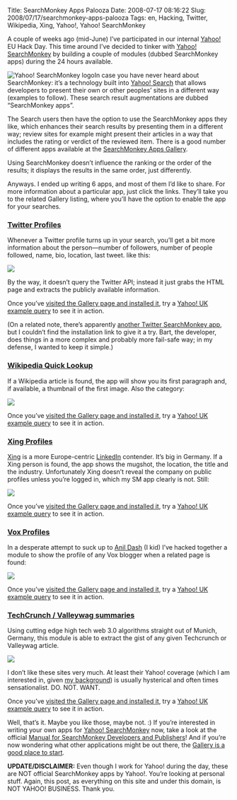 Title: SearchMonkey Apps Palooza
Date: 2008-07-17 08:16:22
Slug: 2008/07/17/searchmonkey-apps-palooza
Tags: en, Hacking, Twitter, Wikipedia, Xing, Yahoo!, Yahoo! SearchMonkey


A couple of weeks ago (mid-June) I’ve participated in our internal [Yahoo!][1]
EU Hack Day. This time around I’ve decided to tinker with [Yahoo!
SearchMonkey][2] by building a couple of modules (dubbed SearchMonkey apps)
during the 24 hours available.

![][3]In case you have never heard about SearchMonkey: it’s a technology built
into [Yahoo! Search][4] that allows developers to present their own or other
peoples’ sites in a different way (examples to follow). These search result
augmentations are dubbed “SearchMonkey apps”.

The Search users then have the option to use the SearchMonkey apps they like,
which enhances their search results by presenting them in a different way;
review sites for example might present their articles in a way that includes
the rating or verdict of the reviewed item. There is a good number of
different apps available at the [SearchMonkey Apps Gallery][5].

Using SearchMonkey doesn’t influence the ranking or the order of the results;
it displays the results in the same order, just differently.

Anyways. I ended up writing 6 apps, and most of them I’d like to share. For
more information about a particular app, just click the links. They’ll take
you to the related Gallery listing, where you’ll have the option to enable the
app for your searches.

### [Twitter Profiles][6]

Whenever a Twitter profile turns up in your search, you’ll get a bit more
information about the person—number of followers, number of people followed,
name, bio, location, last tweet. like this:

![][7]

By the way, it doesn’t query the Twitter API; instead it just grabs the HTML
page and extracts the publicly available information.

Once you’ve [visited the Gallery page and installed it][6], try a [Yahoo! UK
example query][8] to see it in action.

(On a related note, there’s apparently [another Twitter SearchMonkey app][9],
but I couldn’t find the installation link to give it a try. Bart, the
developer, does things in a more complex and probably more fail-safe way; in
my defense, I wanted to keep it simple.)

### [Wikipedia Quick Lookup][10]

If a Wikipedia article is found, the app will show you its first paragraph
and, if available, a thumbnail of the first image. Also the category:

![][11]

Once you’ve [visited the Gallery page and installed it][10], try a [Yahoo! UK
example query][12] to see it in action.

### [Xing Profiles][13]

[Xing][14] is a more Europe-centric [LinkedIn][15] contender. It’s big in
Germany. If a Xing person is found, the app shows the mugshot, the location,
the title and the industry. Unfortunately Xing doesn’t reveal the company on
public profiles unless you’re logged in, which my SM app clearly is not.
Still:

![][16]

Once you’ve [visited the Gallery page and installed it][13], try a [Yahoo! UK
example query][17] to see it in action.

### [Vox Profiles][18]

In a desperate attempt to suck up to [Anil Dash][19] (I kid) I’ve hacked
together a module to show the profile of any Vox blogger when a related page
is found:

![][20]

Once you’ve [visited the Gallery page and installed it][18], try a [Yahoo! UK
example query][21] to see it in action.

### [TechCrunch / Valleywag summaries][22]

Using cutting edge high tech web 3.0 algorithms straight out of Munich,
Germany, this module is able to extract the gist of any given Techcrunch or
Valleywag article.

![][23]

I don’t like these sites very much. At least their Yahoo! coverage (which I am
interested in, given [my background][24]) is usually hysterical and often
times sensationalist. DO. NOT. WANT.

Once you’ve [visited the Gallery page and installed it][22], try a [Yahoo! UK
example query][25] to see it in action.

Well, that’s it. Maybe you like those, maybe not. :) If you’re interested in
writing your own apps for [Yahoo! SearchMonkey][2] now, take a look at the
official [Manual for SearchMonkey Developers and Publishers][26]! And if
you’re now wondering what other applications might be out there, the [Gallery
is a good place to start][5].

**UPDATE/DISCLAIMER:** Even though I work for Yahoo! during the day, these are NOT official SearchMonkey apps by Yahoo!. You’re looking at personal stuff. Again, this post, as everything on this site and under this domain, is NOT YAHOO! BUSINESS. Thank you.

   [1]: http://yahoo.com/
   [2]: http://developer.yahoo.com/searchmonkey/
   [3]: http://dl.dropbox.com/u/7298/blog/wp-content/2008/07/sm_logo.png (Yahoo! SearchMonkey logo)
   [4]: http://search.yahoo.com/
   [5]: http://gallery.search.yahoo.com/
   [6]: http://gallery.search.yahoo.com/application?smid=PH3.s
   [7]: http://dl.dropbox.com/u/7298/blog/wp-content/2008/07/image.jpeg
   [8]: http://uk.search.yahoo.com/search?p=twitter+carlo
   [9]: http://blog.360.yahoo.com/blog-nmtCUeQzerRT5iQg31WF0v9VWB1iCQ--?cq=1&p=74
   [10]: http://gallery.search.yahoo.com/application?smid=OZI.s
   [11]: http://dl.dropbox.com/u/7298/blog/wp-content/2008/07/image-1.jpeg
   [12]: http://uk.search.yahoo.com/search?p=wikipedia+castle+rock
   [13]: http://gallery.search.yahoo.com/application?smid=RjM.s
   [14]: http://xing.com/
   [15]: http://linkedin.com/
   [16]: http://dl.dropbox.com/u/7298/blog/wp-content/2008/07/image-2.jpeg
   [17]: http://uk.search.yahoo.com/search?p=xing+carlo
   [18]: http://gallery.search.yahoo.com/application?smid=JH7.s
   [19]: http://dashes.com/anil/
   [20]: http://dl.dropbox.com/u/7298/blog/wp-content/2008/07/image-3.jpeg
   [21]: http://uk.search.yahoo.com/search?p=vox+carlo
   [22]: http://gallery.search.yahoo.com/application?smid=yzf.s
   [23]: http://dl.dropbox.com/u/7298/blog/wp-content/2008/07/image-4.jpeg
   [24]: http://carlo.zottmann.org/carlo/
   [25]: http://uk.search.yahoo.com/search?p=%28valleywag+OR+techcrunch%29+leaving+yahoo
   [26]: http://developer.yahoo.com/searchmonkey/smguide/
